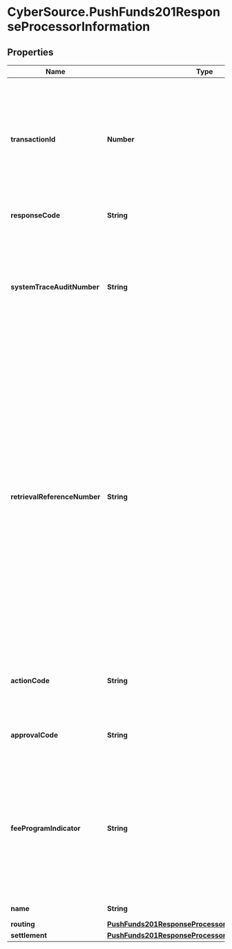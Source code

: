 # CyberSource.PushFunds201ResponseProcessorInformation

## Properties
Name | Type | Description | Notes
------------ | ------------- | ------------- | -------------
**transactionId** | **Number** | Network transaction identifier (TID). This value can be used to identify a specific transaction when you are discussing the transaction with your processor.  | [optional] 
**responseCode** | **String** | Transaction status from the processor.  | [optional] 
**systemTraceAuditNumber** | **String** | This field is returned by authorization and incremental authorization services. System trace number that must be printed on the customer's receipt.  | [optional] 
**retrievalReferenceNumber** | **String** | This field contains a number that is used with other data elements as a key to identify and track all messages related to a given cardholder transaction; that is, to a given transaction set.  Recommended format: ydddhhnnnnnn  Positions 1-4: The yddd equivalent of the date, where y = 0-9 and ddd = 001 – 366. Positions 5-12: A unique identification number generated by the merchant or assigned by Cybersource.  | [optional] 
**actionCode** | **String** | The results of the transaction request  Note: The VisaNet Response Code for the transaction  | [optional] 
**approvalCode** | **String** | Issuer-generated approval code for the transaction.  | [optional] 
**feeProgramIndicator** | **String** | This field identifies the interchange fee program applicable to each financial transaction. Fee program indicator (FPI) values correspond to the fee descriptor and rate for each existing fee program.  | [optional] 
**name** | **String** | Name of the processor.  | [optional] 
**routing** | [**PushFunds201ResponseProcessorInformationRouting**](PushFunds201ResponseProcessorInformationRouting.md) |  | [optional] 
**settlement** | [**PushFunds201ResponseProcessorInformationSettlement**](PushFunds201ResponseProcessorInformationSettlement.md) |  | [optional] 


